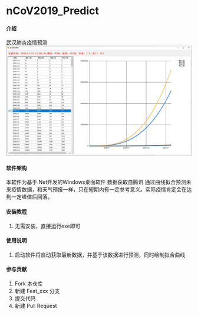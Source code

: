 # nCoV2019_Predict

#### 介绍
武汉肺炎疫情预测
![Image](ncov.png)

#### 软件架构
本软件为基于.Net开发的Windows桌面软件
数据获取自腾讯
通过曲线拟合预测未来疫情数据，和天气预报一样，只在短期内有一定参考意义。实际疫情肯定会在达到一定峰值后回落。


#### 安装教程

1.  无需安装，直接运行exe即可

#### 使用说明

1.  启动软件将自动获取最新数据，并基于该数据进行预测，同时绘制拟合曲线

#### 参与贡献

1.  Fork 本仓库
2.  新建 Feat_xxx 分支
3.  提交代码
4.  新建 Pull Request
